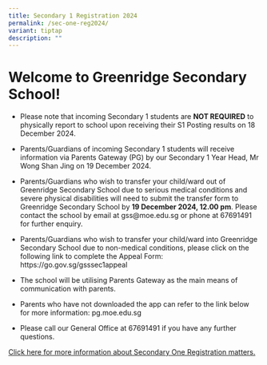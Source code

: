 ```yaml
---
title: Secondary 1 Registration 2024
permalink: /sec-one-reg2024/
variant: tiptap
description: ""
---
```

<h1>Welcome to Greenridge Secondary School!</h1>
<ul data-tight="true" class="tight">
<li>
<p>Please note that incoming Secondary 1 students are <strong>NOT REQUIRED</strong> to
physically report to school upon receiving their S1 Posting results on
18 December 2024.</p>
</li>
<li>
<p>Parents/Guardians of incoming Secondary 1 students will receive information
via Parents Gateway (PG) by our Secondary 1 Year Head, Mr Wong Shan Jing
on 19 December 2024.</p>
</li>
<li>
<p>Parents/Guardians who wish to transfer your child/ward out of Greenridge
Secondary School due to serious medical conditions and severe physical
disabilities will need to submit the transfer form to Greenridge Secondary
School by <strong>19 December 2024, 12.00 pm</strong>. Please contact the
school by email at <a rel="noopener noreferrer nofollow" target="_blank">gss@moe.edu.sg</a> or
phone at 67691491 for further enquiry.</p>
</li>
<li>
<p>Parents/Guardians who wish to transfer your child/ward into Greenridge
Secondary School due to non-medical conditions, please click on the following
link to complete the Appeal Form: <a rel="noopener noreferrer nofollow" target="_blank">https://go.gov.sg/gsssec1appeal </a>&nbsp;&nbsp;&nbsp;&nbsp;</p>
</li>
<li>
<p>The school will be utilising Parents Gateway as the main means of communication
with parents.</p>
</li>
<li>
<p>Parents who have not downloaded the app can refer to the link below for
more information: <a rel="noopener noreferrer nofollow" target="_blank">pg.moe.edu.sg </a>
</p>
</li>
<li>
<p>Please call our General Office at 67691491 if you have any further questions.</p>
</li>
</ul>
<p><a href="https://go.gov.sg/gss-sec1" rel="noopener nofollow" target="_blank">Click here for more information about Secondary One Registration matters.</a>
</p>
<p></p>
